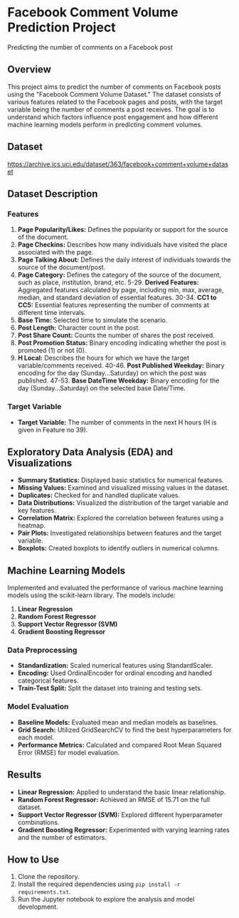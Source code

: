 # Facebook Comment Volume Prediction Project
Predicting the number of comments on a Facebook post

## Overview
This project aims to predict the number of comments on Facebook posts using the "Facebook Comment Volume Dataset." The dataset consists of various features related to the Facebook pages and posts, with the target variable being the number of comments a post receives. The goal is to understand which factors influence post engagement and how different machine learning models perform in predicting comment volumes.

## Dataset
https://archive.ics.uci.edu/dataset/363/facebook+comment+volume+dataset

## Dataset Description

### Features
1. **Page Popularity/Likes:** Defines the popularity or support for the source of the document.
2. **Page Checkins:** Describes how many individuals have visited the place associated with the page.
3. **Page Talking About:** Defines the daily interest of individuals towards the source of the document/post.
4. **Page Category:** Defines the category of the source of the document, such as place, institution, brand, etc.
5-29. **Derived Features:** Aggregated features calculated by page, including min, max, average, median, and standard deviation of essential features.
30-34. **CC1 to CC5:** Essential features representing the number of comments at different time intervals.
35. **Base Time:** Selected time to simulate the scenario.
36. **Post Length:** Character count in the post.
37. **Post Share Count:** Counts the number of shares the post received.
38. **Post Promotion Status:** Binary encoding indicating whether the post is promoted (1) or not (0).
39. **H Local:** Describes the hours for which we have the target variable/comments received.
40-46. **Post Published Weekday:** Binary encoding for the day (Sunday...Saturday) on which the post was published.
47-53. **Base DateTime Weekday:** Binary encoding for the day (Sunday...Saturday) on the selected base Date/Time.

### Target Variable
- **Target Variable:** The number of comments in the next H hours (H is given in Feature no 39).

## Exploratory Data Analysis (EDA) and Visualizations
- **Summary Statistics:** Displayed basic statistics for numerical features.
- **Missing Values:** Examined and visualized missing values in the dataset.
- **Duplicates:** Checked for and handled duplicate values.
- **Data Distributions:** Visualized the distribution of the target variable and key features.
- **Correlation Matrix:** Explored the correlation between features using a heatmap.
- **Pair Plots:** Investigated relationships between features and the target variable.
- **Boxplots:** Created boxplots to identify outliers in numerical columns.

## Machine Learning Models
Implemented and evaluated the performance of various machine learning models using the scikit-learn library. The models include:
1. **Linear Regression**
2. **Random Forest Regressor**
3. **Support Vector Regressor (SVM)**
4. **Gradient Boosting Regressor**

### Data Preprocessing
- **Standardization:** Scaled numerical features using StandardScaler.
- **Encoding:** Used OrdinalEncoder for ordinal encoding and handled categorical features.
- **Train-Test Split:** Split the dataset into training and testing sets.

### Model Evaluation
- **Baseline Models:** Evaluated mean and median models as baselines.
- **Grid Search:** Utilized GridSearchCV to find the best hyperparameters for each model.
- **Performance Metrics:** Calculated and compared Root Mean Squared Error (RMSE) for model evaluation.

## Results
- **Linear Regression:** Applied to understand the basic linear relationship.
- **Random Forest Regressor:** Achieved an RMSE of 15.71 on the full dataset.
- **Support Vector Regressor (SVM):** Explored different hyperparameter combinations.
- **Gradient Boosting Regressor:** Experimented with varying learning rates and the number of estimators.

## How to Use
1. Clone the repository.
2. Install the required dependencies using `pip install -r requirements.txt`.
3. Run the Jupyter notebook to explore the analysis and model development.
